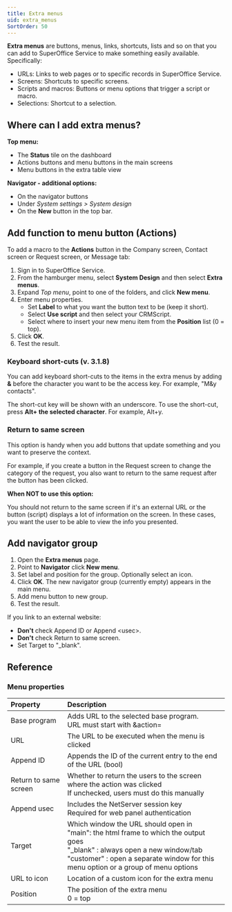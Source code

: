 ```yaml
---
title: Extra menus
uid: extra_menus
SortOrder: 50
---
```


**Extra menus** are buttons, menus, links, shortcuts, lists and so on that you can add to SuperOffice Service to make something easily available. Specifically:

* URLs: Links to web pages or to specific records in SuperOffice Service.
* Screens: Shortcuts to specific screens.
* Scripts and macros: Buttons or menu options that trigger a script or macro.
* Selections: Shortcut to a selection.

## Where can I add extra menus?

**Top menu:**

* The **Status** tile on the dashboard
* Actions buttons and menu buttons in the main screens
* Menu buttons in the extra table view

**Navigator - additional options:**

* On the navigator buttons
* Under  *System settings > System design*
* On the **New** button in the top bar.

## Add function to menu button (Actions)

To add a macro to the **Actions** button in the Company screen, Contact screen or Request screen, or Message tab:

1. Sign in to SuperOffice Service.
2. From the hamburger menu, select **System Design** and then select **Extra menus**.
3. Expand *Top menu*, point to one of the folders, and click **New menu**.
4. Enter menu properties.
    * Set **Label** to what you want the button text to be (keep it short).
    * Select **Use script** and then select your CRMScript.
    * Select where to insert your new menu item from the **Position** list (0 = top).
5. Click **OK**.
6. Test the result.

### Keyboard short-cuts (v. 3.1.8)

You can add keyboard short-cuts to the items in the extra menus by adding **&** before the character you want to be the access key. For example, "M&y contacts".

The short-cut key will be shown with an underscore. To use the short-cut, press **Alt+ the selected character**. For example, Alt+y.

### Return to same screen

This option is handy when you add buttons that update something and you want to preserve the context.

For example, if you create a button in the Request screen to change the category of the request, you also want to return to the same request after the button has been clicked.

**When NOT to use this option:**

You should not return to the same screen if it's an external URL or the button (script) displays a lot of information on the screen. In these cases, you want the user to be able to view the info you presented.

## Add navigator group

1. Open the **Extra menus** page.
2. Point to **Navigator** click **New menu**.
3. Set label and position for the group. Optionally select an icon.
4. Click **OK**. The new navigator group (currently empty) appears in the main menu.
5. Add menu button to new group.
6. Test the result.

If you link to an external website:

* **Don't** check Append ID or Append \<usec>.
* **Don't** check Return to same screen.
* Set Target to "_blank".

## Reference

### Menu properties

| Property              | Description                                                             |
|:----------------------|:------------------------------------------------------------------------|
| Base program          | Adds URL to the selected base program.<br/>URL must start with &action= |
| URL                   | The URL to be executed when the menu is clicked                         |
| Append ID             | Appends the ID of the current entry to the end of the URL (bool)        |
| Return to same screen | Whether to return the users to the screen where the action was clicked<br/> If unchecked, users must do this manually |
| Append usec           | Includes the NetServer session key<br/>Required for web panel authentication |
| Target                | Which window the URL should open in<br/>"main": the html frame to which the output goes <br/>"_blank" : always open a new window/tab<br/>"customer" : open a separate window for this menu option or a group of menu options |
| URL to icon           | Location of a custom icon for the extra menu                            |
| Position              | The position of the extra menu<br/> 0 = top                             |
